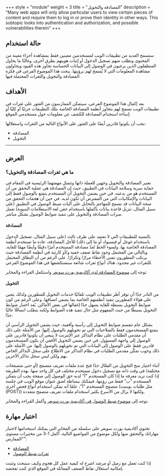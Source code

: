 +++
style = "module"
weight = 3
title = "المصادقة والتخويل"
description = "Many web apps will only allow particular users to view certain pieces of content and require them to log in or prove their identity in other ways. This subtopic looks into authentication and authorization, and possible vulnerabilities therein"
+++

## حالة استخدام

ستسمح العديد من تطبيقات الويب لمستخدمين معينين فقط بمشاهدة أجزاء معينة من المحتوى وتطلب منهم تسجيل الدخول أو إثبات هويتهم بطرق أخرى، وغالبًا ما يحاول المتطفلون الذين يرغبون في الوصول إلى البيانات الحساسة تجاوز هذه القيود ويحاولون مشاهدة المعلومات التي لا يُسمح لهم برؤيتها. يبحث هذا الموضوع الفرعي في فكرة المصادقة والتخويل والثغرات المحتملة فيها.

## الأهداف

بعد إكمال هذا الموضوع الفرعي، سيتمكن الممارسون من العثور على ثغرات في تطبيقات الويب تسمح لهم بتجاوز أنظمة المصادقة الخاصة بتلك التطبيقات جزئيًا أو كليًا أو إساءة استخدام المصادقة للكشف عن معلومات حول مستخدمي الموقع.

يجب أن يكونوا قادرين أيضًا على العثور على الأنواع التالية من الثغرات واستغلالها:

- المصادقة
- التخويل

---
## العرض
### ما هي ثغرات المصادقة والتخويل؟

تعتبر المصادقة والتخويل وجهين للعملة ذاتها وتتمثل مهمتهما الرئيسية في المقام في حماية سرية وسلامة البيانات في التطبيق، حيث إن المصادقة هي عملية التحقق من أن المستخدم هو من يدعيه، في حين يضمن التخويل أن المستخدم يتمتع بالوصول فقط إلى البيانات والإمكانيات التي من المفترض أن تكون لديه. في حين أن هجمات التحقق من صحة البيانات قد تسمح للمهاجم بالتحايل على آليات ضبط الوصول في التطبيق (على سبيل المثال، تنزيل قاعدة بيانات بأكملها باستخدام حقن لغة الاستعلامات البنيوية) تعمل ميزات المصادقة والتخويل على تنفيذ ضوابط الوصول بشكل مباشر. 

#### المصادقة

بالنسبة للتطبيقات التي لا تعتمد على طرف ثالث (على سبيل المثال، تسجيل الدخول باستخدام غوغل أو فيسبوك أو ما إلى ذلك) للأجل المصادقة، عادة ما تستخدم أنظمة المصادقة الخاصة بها، ولسوء الحظ تُعدّ مصادقة المستخدم أمرًا دقيقًا وأيضًا مهمًا للغاية. وبالتالي من المحتمل وجود نقاط ضعف خفية و/أو كارثية في أنظمة المصادقة حيث يرتكب المطورون نفس الأخطاء مرارًا وتكرارًا. على الرغم من أن النطاق المحتمل للثغرات غير محدود، هناك أنواع ثغرات شائعة سنستكشفها في هذا الموضوع الفرعي.

توجه إلى [موضوع المصادقة لدى أكاديمية بورت سويغر](https://portswigger.net/web-security/authentication) واستكمل القراءة والمخابر.

#### التخويل

من النادر جدًا أن توفر أطر تطبيقات الويب تلقائيًا خدمات التخويل للمطورين ولذلك يتعين على هؤلاء المطورين تنفيذ أنظمتهم الخاصة بما يضمن اتساقها. وعلى الرغم من كون ضوابط التخويل بسيطة للغاية يسهل جدًا إغفالها في بعض الأماكن. يُعد اختبار ضوابط التخويل بسيطًا من حيث المفهوم مثل حال تنفيذ هذه الضوابط ولكنه يتطلب اتساقًا عاليًا جدًا. 

بشكل عام تنقسم ضوابط التخويل إلى رأسية وأفقية، حيث يضمن التخويل الرأسي أن يتمتع المستخدمون فقط بالصلاحيات التي تم تخويلهم بالوصول إليها. من الأمثلة على ذلك أن مقدمي الطلبات على نظام التذاكر عبر الإنترنت لا ينبغي أن يكونوا قادرين على الوصول إلى واجهة المسؤول. في حين يضمن التخويل الأفقي أن يكون المستخدمون قادرين فقط على الوصول إلى البيانات التي تم تخويلهم بالوصول إليها. من الأمثلة على ذلك وجوب تمكّن مقدمي الطلبات في نظام التذاكر من الاطلاع على سجل التذاكر الخاص بهم ولكن ليس سجل تذاكر الآخرين.

أثناء اختبار منح التخويل من الفعّال جدًا فتح عدة ملفات تعريف متصفح (أو حتى متصفحات مختلفة) في وقت ذاته مع تسجيل دخول مستخدم مختلف في كل واحد منها. بهذه الطريقة إذا كنت تريد معرفة ما إذا كان المستخدم "أ" لديه حق الوصول إلى صفحة يجب أن يتمكن المستخدم "ب" فقط من رؤيتها، فيمكنك ببساطة لصق عنوان موقع الويب في جلسة متصفح المستخدم "أ"، علمًا أنه يمكن استخدام أنواع فحص أخرى (مثل طلبات بوست (POST)) ولكنها لا يزال من الأسرع بكثير استخدام ملفات تعريف متصفح متعددة.

توجه إلى [موضوع ضبط الوصول في أكاديمية بورت سويغر](https://portswigger.net/web-security/access-control) وأكمل القراءة والمخابر.

## اختبار مهارة


تحتوي أكاديمية بورت سويغر على سلسلة من المخابر التي يمكنك استخدامها لاختبار مهاراتك والتحقق منها ولكل موضوع من المواضيع التالية، أكمل 1-3 من مختبرات مستوى "الممارس":

- [المصادقة](https://portswigger.net/web-security/all-labs#authentication)
- [ثغرات ضبط الوصول](https://portswigger.net/web-security/all-labs#access-control-vulnerabilities)

إذا كنت تعمل مع زميل أو مرشد اشرح له كيفية عمل كل هجوم وكيف ستبحث وتثبت إمكانية استغلال نقاط الضعف المماثلة في الموقع الذي كنت تفحصه.



